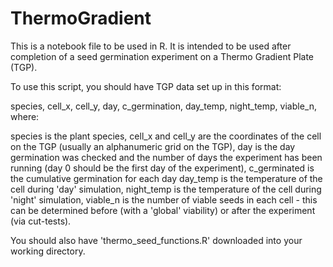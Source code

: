 # ThermoGradient

This is a notebook file to be used in R. It is intended to be used after completion of a seed germination experiment on a Thermo Gradient Plate (TGP). 

To use this script, you should have TGP data set up in this format: 

species, cell_x, cell_y, day, c_germination, day_temp, night_temp, viable_n, where: 

species is the plant species, 
cell_x and cell_y are the coordinates of the cell on the TGP (usually an alphanumeric grid on the TGP),
day is the day germination was checked and the number of days the experiment has been running (day 0 should be the first day of the experiment),
c_germinated is the cumulative  germination for each day
day_temp is the temperature of the cell during 'day' simulation,
night_temp is the temperature of the cell during 'night' simulation,
viable_n is the number of viable seeds in each cell - this can be determined before (with a 'global' viability) or after the experiment (via cut-tests).

You should also have 'thermo_seed_functions.R' downloaded into your working directory. 
